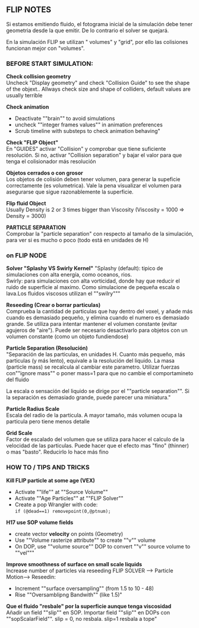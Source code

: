 ## FLIP NOTES

Si estamos emitiendo fluido, el fotograma inicial de la simulación debe tener geometria desde la que emitir. De lo contrario el solver se quejará.   

En la simulación FLIP se utilizan " volumes" y "grid", por ello las colisiones funcionan mejor con "volumes".   

### BEFORE START SIMULATION:   
**Check collision geometry**   
Uncheck "Display geometry" and check "Collision Guide" to see the shape of the objext.. Allways check size and shape of colliders, default values are usually terrible

**Check animation**   
- Deactivate ""brain"" to avoid simulations   
- uncheck ""integer frames values"" in animation preferences   
- Scrub timeline with substeps to check animation behaving"   

**Check "FLIP Object"**   
En "GUIDES" activar "Collision" y comprobar que tiene suficiente resolución. Si no, activar "Collision separation" y bajar el valor para que tenga el colisionador más resolución   

**Objetos cerrados o con grosor**   
Los objetos de colisión deben tener volumen, para generar la supeficie correctamente (es volumetrica). Vale la pena visualizar el volumen para asegurarse que sigue razonablemente la superficie.

**Flip fluid Object**   
Usually Density is 2 or 3 times bigger than Viscosity (Viscosity = 1000 => Density = 3000)

**PARTICLE SEPARATION**   
Comprobar la "particle separation" con respecto al tamaño de la simulación, para ver si es mucho o poco (todo está en unidades de H)

### on FLIP NODE
**Solver "Splashy VS Swirly Kernel"**
"Splashy (default): tipico de simulaciones con alta energía, como oceanos, rios.   
Swirly: para simulaciones con alta vorticidad, donde hay que reducir el ruido de superficie al maximo. Como simulacione de pequeña escala o lava.Los fluidos viscosos utilizan el ""swilry"""   

**Reseeding (Crear o borrar particulas)**   
Comprueba la cantidad de particulas que hay dentro del voxel, y añade más cuando es demasiado pequeño, y elimina cuando el numero es demasiado grande. Se utiliza para intentar mantener el volumen constante (evitar agujeros de "aire"). Puede ser necesario desactivarlo para objetos con un volumen constante (como un objeto fundiendose)

**Particle Separation (Resolución)**   
"Separación de las particulas, en unidades H. Cuanto más pequeño, más particulas (y más lento), equivale a la resolución del liquido.
La masa (particle mass) se recalcula al cambiar este parametro. Utilizar fuerzas con""ignore mass"" o poner mass=1 para que no cambie el comportamineto del fluido

La escala o sensación del liquido se dirige por el ""particle separation"". Si la separación es demasiado grande, puede parecer una miniatura."

**Particle Radius Scale**   
Escala del radio de la particula. A mayor tamaño, más volumen ocupa la particula pero tiene menos detalle   

**Grid Scale**   
Factor de escalado del volumen que se utiliza para hacer el calculo de la velocidad de las particulas. Puede hacer que el efecto mas "fino" (thinner) o mas "basto". Reducirlo lo hace más fino   

### HOW TO / TIPS AND TRICKS   

**Kill FLIP particle at some age (VEX)**   
- Activate ""life"" at ""Source Volume"" 
- Activate ""Age Particles"" at ""FLIP Solver""
- Create a pop Wrangler with code:   
    `if (@dead==1) removepoint(0,@ptnum);`

**H17 use SOP volume fields**   
- create vector **velocity** on points (Geometry)
- Use ""Volume rasterize attribute"" to create ""v"" volume
- On DOP, use ""volume source"" DOP to convert ""v"" source volume to ""vel"""

**Improve smoothness of surface on small scale liquids**   
Increase number of particles via reseeding
FLIP SOLVER --> Particle Motion--> Reseedin:
  - Increment ""surface oversampling"" (from 1.5 to 10 - 48)
  - Rise ""Oversamblipng Bandwith""  (like 1.5)"
  
**Que el fluido "resbale" por la superficie aunque tenga viscosidad**   
Añadir un field ""slip"" en SOP. Importar field ""slip"" en DOPs con ""sopScalarField"". 
slip = 0, no resbala. slip=1 resbala a tope"
